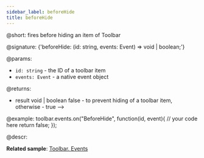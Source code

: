 ```yaml
---
sidebar_label: beforeHide
title: beforeHide
---          
```


@short: fires before hiding an item of Toolbar

@signature: {'beforeHide: (id: string, events: Event) => void | boolean;'}

@params:
- `id: string` - the ID of a toolbar item
- `events: Event` - a native event object

@returns:
- result        void | boolean     false - to prevent hiding of a toolbar item, otherwise - true -->

@example:
toolbar.events.on("BeforeHide", function(id, event){
    // your code here
    return false;
});

@descr:

**Related sample**: [Toolbar. Events](https://snippet.dhtmlx.com/xvak1p5y)
